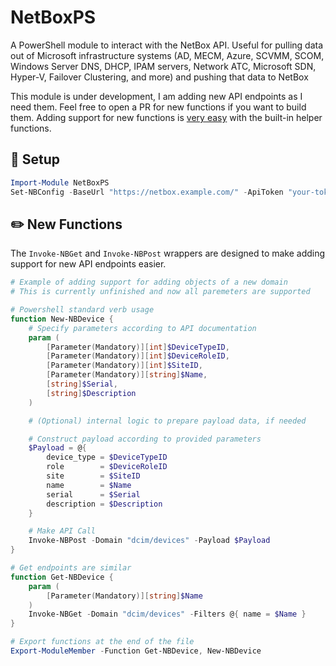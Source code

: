 # NetBoxPS

A PowerShell module to interact with the NetBox API. Useful for pulling data out of Microsoft infrastructure systems (AD, MECM, Azure, SCVMM, SCOM, Windows Server DNS, DHCP, IPAM servers, Network ATC, Microsoft SDN, Hyper-V, Failover Clustering, and more) and pushing that data to NetBox

This module is under development, I am adding new API endpoints as I need them. Feel free to open a PR for new functions if you want to build them. Adding support for new functions is [very easy](#️-new-functions) with the built-in helper functions. 

## 🔧 Setup

```powershell
Import-Module NetBoxPS
Set-NBConfig -BaseUrl "https://netbox.example.com/" -ApiToken "your-token"
```

## ✏️ New Functions
The `Invoke-NBGet` and `Invoke-NBPost` wrappers are designed to make adding support for new API endpoints easier.
```powershell
# Example of adding support for adding objects of a new domain
# This is currently unfinished and now all paremeters are supported

# Powershell standard verb usage
function New-NBDevice {
    # Specify parameters according to API documentation
    param (
        [Parameter(Mandatory)][int]$DeviceTypeID,
        [Parameter(Mandatory)][int]$DeviceRoleID,
        [Parameter(Mandatory)][int]$SiteID,
        [Parameter(Mandatory)][string]$Name,
        [string]$Serial,
        [string]$Description
    )

    # (Optional) internal logic to prepare payload data, if needed

    # Construct payload according to provided parameters
    $Payload = @{
        device_type = $DeviceTypeID
        role        = $DeviceRoleID
        site        = $SiteID
        name        = $Name
        serial      = $Serial
        description = $Description
    }

    # Make API Call
    Invoke-NBPost -Domain "dcim/devices" -Payload $Payload
}

# Get endpoints are similar
function Get-NBDevice {
    param (
        [Parameter(Mandatory)][string]$Name
    )
    Invoke-NBGet -Domain "dcim/devices" -Filters @{ name = $Name }
}

# Export functions at the end of the file
Export-ModuleMember -Function Get-NBDevice, New-NBDevice

```